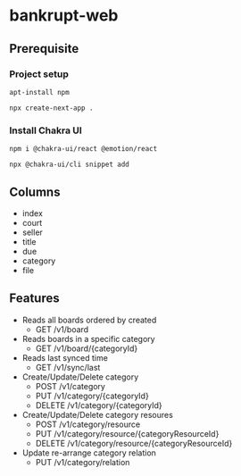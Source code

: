 # bankrupt-web

## Prerequisite
### Project setup
```
apt-install npm
```
```
npx create-next-app .
```
### Install Chakra UI
```
npm i @chakra-ui/react @emotion/react
```
```
npx @chakra-ui/cli snippet add
```


## Columns
- index
- court
- seller
- title
- due
- category
- file

## Features
- Reads all boards ordered by created
  - GET /v1/board
- Reads boards in a specific category
  - GET /v1/board/{categoryId}
- Reads last synced time
  - GET /v1/sync/last
- Create/Update/Delete category
  - POST /v1/category
  - PUT /v1/category/{categoryId}
  - DELETE /v1/category/{categoryId}
- Create/Update/Delete category resoures
  - POST /v1/category/resource
  - PUT /v1/category/resource/{categoryResourceId}
  - DELETE /v1/category/resource/{categoryResourceId}
- Update re-arrange category relation
  - PUT /v1/category/relation
